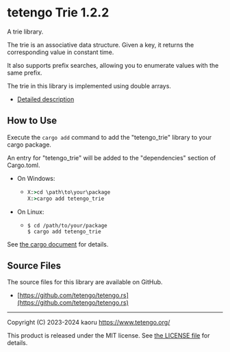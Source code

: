 tetengo Trie 1.2.2
==================

A trie library.

The trie is an associative data structure.
Given a key, it returns the corresponding value in constant time.

It also supports prefix searches, allowing you to enumerate values with the same
prefix.

The trie in this library is implemented using double arrays.

- [Detailed description](https://docs.rs/tetengo_trie/1.2.2/tetengo_trie/)

How to Use
----------

Execute the `cargo add` command to add the "tetengo_trie" library to your cargo
package.

An entry for "tetengo_trie" will be added to the "dependencies" section of
Cargo.toml.

- On Windows:
  - ```bat
    X:>cd \path\to\your\package
    X:>cargo add tetengo_trie
    ```
- On Linux:
  - ```shell-session
    $ cd /path/to/your/package
    $ cargo add tetengo_trie
    ```

See
[the cargo document](https://doc.rust-lang.org/cargo/commands/cargo-add.html)
for details.

Source Files
------------

The source files for this library are available on GitHub.

- [https://github.com/tetengo/tetengo.rs](https://github.com/tetengo/tetengo.rs)


---

Copyright (C) 2023-2024 kaoru  <https://www.tetengo.org/>

This product is released under the MIT license.
See [the LICENSE
file](https://github.com/tetengo/tetengo.rs/blob/main/LICENSE) for details.
